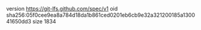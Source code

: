 version https://git-lfs.github.com/spec/v1
oid sha256:05f0cee9ea8a784d18da1b861ced0201eb6cb9e32a321200185a130041650dd3
size 1834
